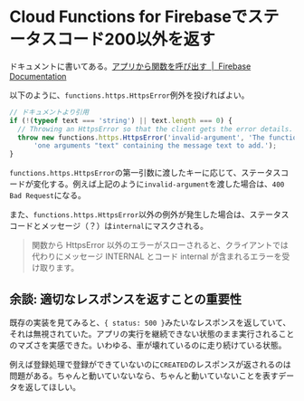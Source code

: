 # Cloud Functions for Firebaseでステータスコード200以外を返す

ドキュメントに書いてある。[アプリから関数を呼び出す  |  Firebase Documentation](https://firebase.google.com/docs/functions/callable#handle_errors)

以下のように、`functions.https.HttpsError`例外を投げればよい。

```javascript
// ドキュメントより引用
if (!(typeof text === 'string') || text.length === 0) {
  // Throwing an HttpsError so that the client gets the error details.
  throw new functions.https.HttpsError('invalid-argument', 'The function must be called with ' +
      'one arguments "text" containing the message text to add.');
}
```

`functions.https.HttpsError`の第一引数に渡したキーに応じて、ステータスコードが変化する。例えば上記のように`invalid-argument`を渡した場合は、`400 Bad Request`になる。

また、`functions.https.HttpsError`以外の例外が発生した場合は、ステータスコードとメッセージ（？）は`internal`にマスクされる。

> 関数から HttpsError 以外のエラーがスローされると、クライアントでは代わりにメッセージ INTERNAL とコード internal が含まれるエラーを受け取ります。

## 余談: 適切なレスポンスを返すことの重要性

既存の実装を見てみると、`{ status: 500 }`みたいなレスポンスを返していて、それは無視されていた。アプリの実行を継続できない状態のまま実行されることのマズさを実感できた。いわゆる、車が壊れているのに走り続けている状態。

例えば登録処理で登録ができていないのに`CREATED`のレスポンスが返されるのは問題がある。ちゃんと動いていないなら、ちゃんと動いていないことを表すデータを返してほしい。
